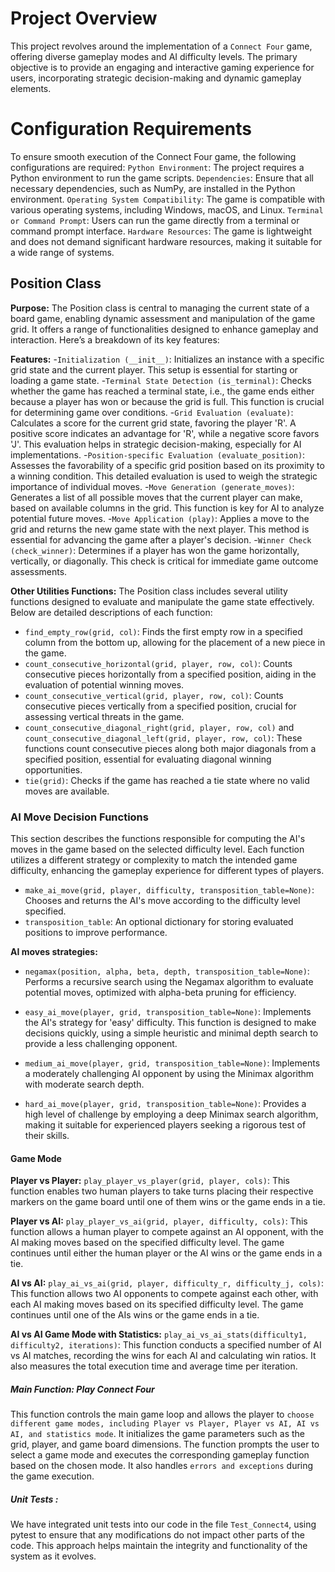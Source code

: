 # Project Overview
This project revolves around the implementation of a `Connect Four` game, offering diverse gameplay modes and AI difficulty levels. The primary objective is to provide an engaging and interactive gaming experience for users, incorporating strategic decision-making and dynamic gameplay elements.

# Configuration Requirements
To ensure smooth execution of the Connect Four game, the following configurations are required:
`Python Environment`: The project requires a Python environment to run the game scripts.
`Dependencies`: Ensure that all necessary dependencies, such as NumPy, are installed in the Python environment.
`Operating System Compatibility`: The game is compatible with various operating systems, including Windows, macOS, and Linux.
`Terminal or Command Prompt`: Users can run the game directly from a terminal or command prompt interface.
`Hardware Resources`: The game is lightweight and does not demand significant hardware resources, making it suitable for a wide range of systems.

## Position Class
**Purpose:** 
The Position class is central to managing the current state of a board game, enabling dynamic assessment and manipulation of the game grid. It offers a range of functionalities designed to enhance gameplay and interaction. Here’s a breakdown of its key features:

**Features:**
    -`Initialization (__init__)`: Initializes an instance with a specific grid state and the current player. This setup is essential for starting or loading a game state.
    -`Terminal State Detection (is_terminal)`: Checks whether the game has reached a terminal state, i.e., the game ends either because a player has won or because the grid is full. This function is crucial for determining game over conditions.
    -`Grid Evaluation (evaluate)`: Calculates a score for the current grid state, favoring the player 'R'. A positive score indicates an advantage for 'R', while a negative score favors 'J'. This evaluation helps in strategic decision-making, especially for AI implementations.
    -`Position-specific Evaluation (evaluate_position)`: Assesses the favorability of a specific grid position based on its proximity to a winning condition. This detailed evaluation is used to weigh the strategic importance of individual moves.
    -`Move Generation (generate_moves)`: Generates a list of all possible moves that the current player can make, based on available columns in the grid. This function is key for AI to analyze potential future moves.
    -`Move Application (play)`: Applies a move to the grid and returns the new game state with the next player. This method is essential for advancing the game after a player's decision.
    -`Winner Check (check_winner)`: Determines if a player has won the game horizontally, vertically, or diagonally. This check is critical for immediate game outcome assessments.

**Other Utilities Functions:**
The Position class includes several utility functions designed to evaluate and manipulate the game state effectively. Below are detailed descriptions of each function:

- `find_empty_row(grid, col)`: Finds the first empty row in a specified column from the bottom up, allowing for the placement of a new piece in the game.
- `count_consecutive_horizontal(grid, player, row, col)`: Counts consecutive pieces horizontally from a specified position, aiding in the evaluation of potential winning moves.
- `count_consecutive_vertical(grid, player, row, col)`: Counts consecutive pieces vertically from a specified position, crucial for assessing vertical threats in the game.
- `count_consecutive_diagonal_right(grid, player, row, col)` and `count_consecutive_diagonal_left(grid, player, row, col)`: These functions count consecutive pieces along both major diagonals from a specified position, essential for evaluating diagonal winning opportunities.
- `tie(grid)`: Checks if the game has reached a tie state where no valid moves are available.

### AI Move Decision Functions
This section describes the functions responsible for computing the AI's moves in the game based on the selected difficulty level. Each function utilizes a different strategy or complexity to match the intended game difficulty, enhancing the gameplay experience for different types of players.

- `make_ai_move(grid, player, difficulty, transposition_table=None)`: Chooses and returns the AI's move according to the difficulty level specified.
- `transposition_table`: An optional dictionary for storing evaluated positions to improve performance.

**AI moves strategies:**
- `negamax(position, alpha, beta, depth, transposition_table=None)`: Performs a recursive search using the Negamax algorithm to evaluate potential moves, optimized with alpha-beta pruning for efficiency.

- `easy_ai_move(player, grid, transposition_table=None)`: Implements the AI's strategy for 'easy' difficulty. This function is designed to make decisions quickly, using a simple heuristic and minimal depth search to provide a less challenging opponent.
- `medium_ai_move(player, grid, transposition_table=None)`: Implements a moderately challenging AI opponent by using the Minimax algorithm with moderate search depth.
- `hard_ai_move(player, grid, transposition_table=None)`: Provides a high level of challenge by employing a deep Minimax search algorithm, making it suitable for experienced players seeking a rigorous test of their skills.

####  Game Mode
**Player vs Player:**
`play_player_vs_player(grid, player, cols)`: This function enables two human players to take turns placing their respective markers on the game board until one of them wins or the game ends in a tie.

**Player vs AI:**
`play_player_vs_ai(grid, player, difficulty, cols)`: This function allows a human player to compete against an AI opponent, with the AI making moves based on the specified difficulty level. The game continues until either the human player or the AI wins or the game ends in a tie.

**AI vs AI:**
`play_ai_vs_ai(grid, player, difficulty_r, difficulty_j, cols)`: This function allows two AI opponents to compete against each other, with each AI making moves based on its specified difficulty level. The game continues until one of the AIs wins or the game ends in a tie.

**AI vs AI Game Mode with Statistics:**
`play_ai_vs_ai_stats(difficulty1, difficulty2, iterations)`: This function conducts a specified number of AI vs AI matches, recording the wins for each AI and calculating win ratios. It also measures the total execution time and average time per iteration.


##### Main Function: Play Connect Four
This function controls the main game loop and allows the player to `choose different game modes, including Player vs Player, Player vs AI, AI vs AI, and statistics mode`. It initializes the game parameters such as the grid, player, and game board dimensions. The function prompts the user to select a game mode and executes the corresponding gameplay function based on the chosen mode. It also handles `errors and exceptions` during the game execution.


##### Unit Tests :
We have integrated unit tests into our code in the file `Test_Connect4`, using pytest to ensure that any modifications do not impact other parts of the code. This approach helps maintain the integrity and functionality of the system as it evolves.
